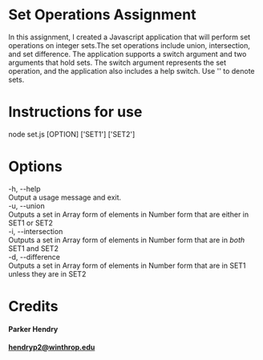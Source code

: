 # Set Operations Assignment
In this assignment, I created a Javascript application that will perform set operations on integer sets.The set operations include union, intersection, and set difference. The application supports a switch argument and two arguments that hold sets. The switch argument represents the set operation, and the application also includes a help switch. Use '' to denote sets. 
# Instructions for use
node set.js [OPTION] ['SET1'] ['SET2'] 
# Options
-h, --help\
	Output a usage message and exit.\
-u, --union\
	Outputs a set in Array form of elements in Number form that are either in SET1 or SET2\
-i, --intersection\
	Outputs a set in Array form of elements in Number form that are in *both* SET1 and SET2\
-d, --difference\
	Outputs a set in Array form of elements in Number form that are in SET1 unless they are in SET2
# Credits
#### Parker Hendry
#### hendryp2@winthrop.edu

